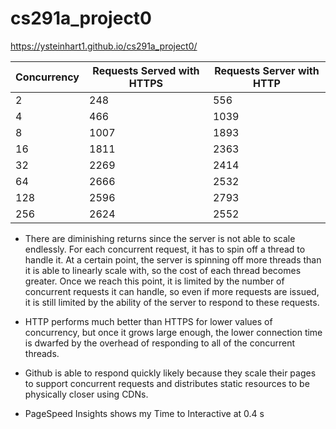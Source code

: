# cs291a_project0

https://ysteinhart1.github.io/cs291a_project0/

| Concurrency      | Requests Served with HTTPS| Requests Server with HTTP |
| ----------- | ----------- | ------------|
| 2      | 248       | 556     |
| 4   | 466        | 1039
| 8   | 1007       | 1893    |
| 16   | 1811       |    2363   |
| 32   | 2269       |  2414    |
| 64   | 2666       |   2532    |
| 128   | 2596       |  2793   |
| 256   | 2624       |  2552       |

* There are diminishing returns since the server is not able to scale endlessly. For each concurrent request, it has to spin off a thread to handle it. At a certain point, the server is spinning off more threads than it is able to linearly scale with, so the cost of each thread becomes greater. Once we reach this point, it is limited by the number of concurrent requests it can handle, so even if more requests are issued, it is still limited by the ability of the server to respond to these requests.

* HTTP performs much better than HTTPS for lower values of concurrency, but once it grows large enough, the lower connection time is dwarfed by the overhead of responding to all of the concurrent threads.

* Github is able to respond quickly likely because they scale their pages to support concurrent requests and distributes static resources to be physically closer using CDNs.

* PageSpeed Insights shows my Time to Interactive at 0.4 s
